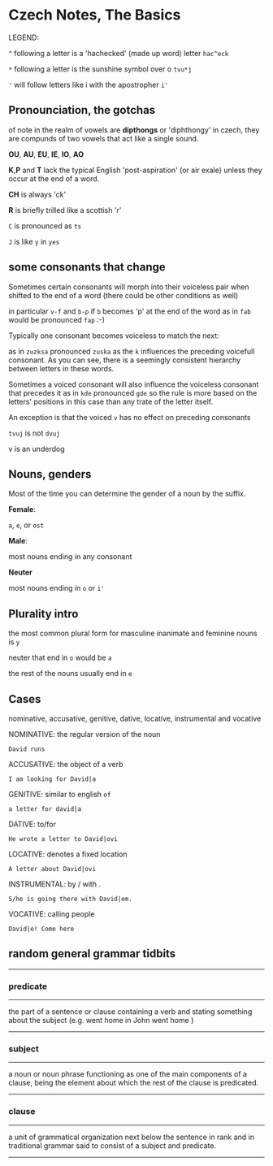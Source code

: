 # Czech Notes, The Basics 

LEGEND: 

`^` following a letter is a 'hachecked' (made up word) letter `hac^eck`

`*` following a letter is the sunshine symbol over o `tvu*j` 

`'` will follow letters like i with the apostropher `i'`

## Pronounciation, the gotchas 

of note in the realm of vowels are **dipthongs** or 'diphthongy' in czech, they are compunds of two vowels that act like a single sound.  

**OU**,
**AU**,
**EU**,
**IE**,
**IO**,
**AO**

**K**,**P** and **T** lack the typical English 'post-aspiration' (or air exale) unless they occur at the end of a word. 

**CH** is always 'ck' 

**R** is briefly trilled like a scottish 'r'


`C` is pronounced as `ts`

`J` is like `y` in `yes`

## some consonants that change 

Sometimes certain consonants will morph into their voiceless pair when shifted to the end of a word (there could be other conditions as well) 

in particular `v-f` and `b-p` if `b` becomes 'p' at the end of the word as in `fab` would be pronounced `fap` :-)

Typically one consonant becomes voiceless to match the next: 

as in `zuzksa` pronounced `zuska` as the `k` influences the preceding voicefull consonant. As you can see, there is a seemingly consistent hierarchy between letters in these words. 

Sometimes a voiced consonant will also influence the voiceless consonant that precedes it as in `kde` pronounced `gde` so the rule is more based on the letters' positions in this case than any trate of the letter itself.

An exception is that the voiced `v` has no effect on preceding consonants 

`tvuj` is not `dvuj`

v is an underdog 

## Nouns, genders

Most of the time you can determine the gender of a noun by the suffix. 

**Female**: 

`a`, `e`, or `ost`

**Male**:

most nouns ending in  any consonant 

**Neuter** 

most nouns ending in `o` or `i'`

## Plurality intro 

the most common plural form for masculine inanimate and feminine nouns is `y` 

neuter that end in `o` would be `a`

the rest of the nouns usually end in `e`

## Cases 

nominative, accusative, genitive, dative, locative, instrumental and vocative

NOMINATIVE: the regular version of the noun

`David runs`

ACCUSATIVE: the object of a verb 

`I am looking for David|a`

GENITIVE: similar to english `of` 

`a letter for david|a`

DATIVE: to/for 

`He wrote a letter to David|ovi`

LOCATIVE: denotes a fixed location 

`A letter about David|ovi`

INSTRUMENTAL: by / with .

`S/he is going there with
David|em.`

VOCATIVE: calling people 

`David|e! Come here`













## random general grammar tidbits 
***
### predicate
***
the part of a sentence or clause containing a verb and stating something about the subject (e.g. went home in John went home )
***

### subject 
***
a noun or noun phrase functioning as one of the main components of a clause, being the element about which the rest of the clause is predicated.
***

### clause 
***
a unit of grammatical organization next below the sentence in rank and in traditional grammar said to consist of a subject and predicate.
***









